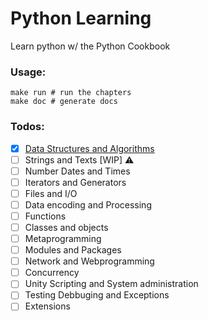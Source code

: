 Python Learning
===============

Learn python w/ the Python Cookbook

### Usage:

```
make run # run the chapters
make doc # generate docs
```

### Todos:

- [x] [Data Structures and Algorithms](https://rawgit.com/xouabita/python-learning/master/docs/chap_1.html) 
- [ ] Strings and Texts [WIP] :warning:
- [ ] Number Dates and Times
- [ ] Iterators and Generators
- [ ] Files and I/O
- [ ] Data encoding and Processing
- [ ] Functions
- [ ] Classes and objects
- [ ] Metaprogramming
- [ ] Modules and Packages
- [ ] Network and Webprogramming
- [ ] Concurrency
- [ ] Unity Scripting and System administration
- [ ] Testing Debbuging and Exceptions
- [ ] Extensions

